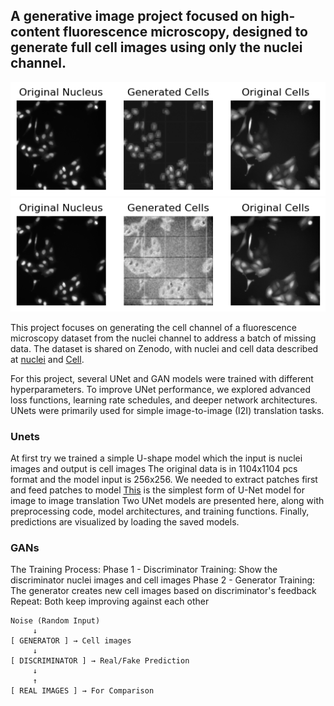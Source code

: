 ## A generative image project focused on high-content fluorescence microscopy, designed to generate full cell images using only the nuclei channel.

![ ](./background.png)
![ ](./background_2.png)

This project focuses on generating the cell channel of a fluorescence microscopy dataset from the nuclei channel to address a batch of missing data. The dataset is shared on Zenodo, with nuclei and cell data described at [nuclei](https://www.sciencedirect.com/science/article/pii/S2352340922009726) and [Cell](https://www.sciencedirect.com/science/article/pii/S2352340924011107).

For this project, several UNet and GAN models were trained with different hyperparameters. To improve UNet performance, we explored advanced loss functions, learning rate schedules, and deeper network architectures. UNets were primarily used for simple image-to-image (I2I) translation tasks.

### Unets

At first try we trained a simple U-shape model which the input is nuclei images and output is cell images
The original data is in 1104x1104 pcs format and the model input is 256x256. 
We needed to extract patches first and feed patches to model
[This](./src/models/UNet.py) is the simplest form of U-Net model for image to image translation
Two UNet models are presented here, along with preprocessing code, model architectures, and training functions. Finally, predictions are visualized by loading the saved models.

### GANs
The Training Process:
Phase 1 - Discriminator Training: Show  the discriminator nuclei images and cell images
Phase 2 - Generator Training: The generator creates new cell images based on discriminator's feedback
Repeat: Both keep improving against each other

```text            
Noise (Random Input)
     ↓
[ GENERATOR ] → Cell images
     ↓
[ DISCRIMINATOR ] → Real/Fake Prediction
     ↓
     ↑
[ REAL IMAGES ] → For Comparison
```